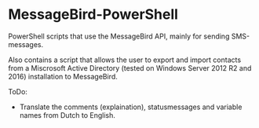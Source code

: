 # MessageBird-PowerShell
PowerShell scripts that use the MessageBird API, mainly for sending SMS-messages.

Also contains a script that allows the user to export and import contacts from a Miscrosoft Active Directory (tested on Windows Server 2012 R2 and 2016) installation to MessageBird.

ToDo:
- Translate the comments (explaination), statusmessages and variable names from Dutch to English.
